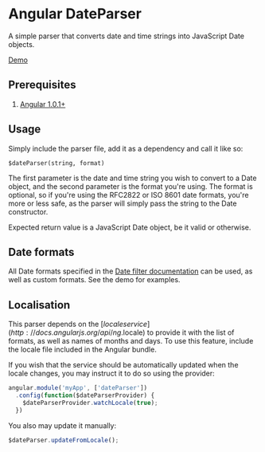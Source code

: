 # Angular DateParser

A simple parser that converts date and time strings into JavaScript Date objects.

[Demo](http://dnasir.github.io/angular-dateParser/demo.html)

## Prerequisites

1. [Angular 1.0.1+](http://angularjs.org)

## Usage

Simply include the parser file, add it as a dependency and call it like so:

    $dateParser(string, format)

The first parameter is the date and time string you wish to convert to a Date object, and the second parameter is the format you're using. The format is optional, so if you're using the RFC2822 or ISO 8601 date formats, you're more or less safe, as the parser will simply pass the string to the Date constructor.

Expected return value is a JavaScript Date object, be it valid or otherwise.

## Date formats

All Date formats specified in the [Date filter documentation](http://docs.angularjs.org/api/ng.filter:date) can be used, as well as custom formats. See the demo for examples.

## Localisation

This parser depends on the [$locale service](http://docs.angularjs.org/api/ng.$locale) to provide it with the list of formats, as well as names of months and days. To use this feature, include the locale file included in the Angular bundle.

If you wish that the service should be automatically updated when the locale changes, you may instruct it to do so using the provider:

```javascript
angular.module('myApp', ['dateParser'])
  .config(function($dateParserProvider) {
	$dateParserProvider.watchLocale(true);
  })
```

You also may update it manually:

```javascript
$dateParser.updateFromLocale();
```
